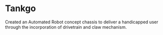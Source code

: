 # Tankgo
Created an Automated Robot concept chassis to deliver a handicapped user through the incorporation of drivetrain and claw mechanism.
